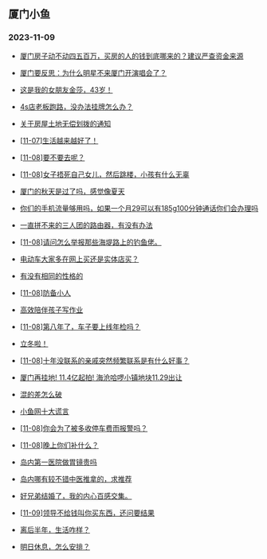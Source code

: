 ## 厦门小鱼 
### 2023-11-09

+ [厦门房子动不动四五百万，买房的人的钱到底哪来的？建议严查资金来源](http://bbs.xmfish.com/read-htm-tid-18102160.html)

+ [厦门要反思：为什么明星不来厦门开演唱会了？](http://bbs.xmfish.com/read-htm-tid-18102193.html)

+ [这是我的女朋友金莎，43岁！](http://bbs.xmfish.com/read-htm-tid-18102374.html)

+ [4s店老板跑路，没办法挂牌怎么办？](http://bbs.xmfish.com/read-htm-tid-18102447.html)

+ [关于房屋土地无偿划拨的通知](http://bbs.xmfish.com/read-htm-tid-18102155.html)

+ [[11-07]生活越来越好了！](http://bbs.xmfish.com/read-htm-tid-18102146.html)

+ [[11-08]要不要去呢？](http://bbs.xmfish.com/read-htm-tid-18102260.html)

+ [[11-08]女子捂死自己女儿，然后跳楼，小孩有什么无辜](http://bbs.xmfish.com/read-htm-tid-18102439.html)

+ [厦门的秋天是过了吗，感觉像夏天](http://bbs.xmfish.com/read-htm-tid-18102187.html)

+ [你们的手机流量够用吗，如果一个月29可以有185g100分钟通话你们会办理吗](http://bbs.xmfish.com/read-htm-tid-18102139.html)

+ [一直拼不来的三人团的路由器，有没有办法](http://bbs.xmfish.com/read-htm-tid-18102168.html)

+ [[11-08]请问怎么举报那些海堤路上的钓鱼佬。](http://bbs.xmfish.com/read-htm-tid-18102456.html)

+ [电动车大家多在网上买还是实体店买？](http://bbs.xmfish.com/read-htm-tid-18102357.html)

+ [有没有相同的性格的](http://bbs.xmfish.com/read-htm-tid-18102375.html)

+ [[11-08]防备小人](http://bbs.xmfish.com/read-htm-tid-18102381.html)

+ [高效陪伴孩子写作业](http://bbs.xmfish.com/read-htm-tid-18102280.html)

+ [[11-08]第八年了，车子要上线年检吗？](http://bbs.xmfish.com/read-htm-tid-18102471.html)

+ [立冬啦！](http://bbs.xmfish.com/read-htm-tid-18102406.html)

+ [[11-08]十年没联系的亲戚突然频繁联系是有什么好事？](http://bbs.xmfish.com/read-htm-tid-18102680.html)

+ [厦门再挂地! 11.4亿起拍! 海沧哈啰小镇地块11.29出让](http://bbs.xmfish.com/read-htm-tid-18102650.html)

+ [混的差怎么破](http://bbs.xmfish.com/read-htm-tid-18102658.html)

+ [小鱼网十大谎言](http://bbs.xmfish.com/read-htm-tid-18102629.html)

+ [[11-08]你会为了被多收停车费而报警吗？](http://bbs.xmfish.com/read-htm-tid-18102511.html)

+ [[11-08]晚上你们补什么？](http://bbs.xmfish.com/read-htm-tid-18102654.html)

+ [岛内第一医院做胃镜贵吗](http://bbs.xmfish.com/read-htm-tid-18102526.html)

+ [岛内哪有较不错中医推拿的，求推荐](http://bbs.xmfish.com/read-htm-tid-18102581.html)

+ [好兄弟结婚了，我的内心百感交集。](http://bbs.xmfish.com/read-htm-tid-18102942.html)

+ [[11-09]领导不给钱叫你买东西，还问要结果](http://bbs.xmfish.com/read-htm-tid-18102797.html)

+ [离后半年，生活咋样？](http://bbs.xmfish.com/read-htm-tid-18102716.html)

+ [明日休息，怎么安排？](http://bbs.xmfish.com/read-htm-tid-18102692.html)

